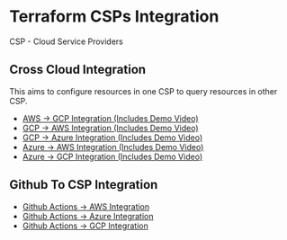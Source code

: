 # Terraform CSPs Integration

CSP - Cloud Service Providers

## Cross Cloud Integration

This aims to configure resources in one CSP to query resources in other CSP.

* [AWS -> GCP Integration (Includes Demo Video)](./cross-cloud-integration/aws->gcp/README.md)
* [GCP -> AWS Integration (Includes Demo Video)](./cross-cloud-integration/gcp->aws/README.md)
* [GCP -> Azure Integration (Includes Demo Video)](./cross-cloud-integration/gcp->azure/README.md)
* [Azure -> AWS Integration (Includes Demo Video)](./cross-cloud-integration/azure->aws/README.md)
* [Azure -> GCP Integration (Includes Demo Video)](./cross-cloud-integration/azure->gcp/README.md)

## Github To CSP Integration

* [Github Actions -> AWS Integration](./github-actions-integration/aws/README.md)
* [Github Actions -> Azure Integration](./github-actions-integration/azure/README.md)
* [Github Actions -> GCP Integration](./github-actions-integration/gcp/README.md)
